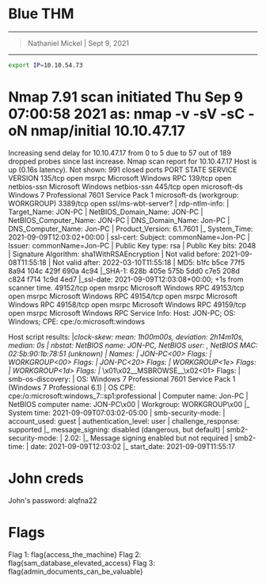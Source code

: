 # Blue THM
--------------------------------
>Nathaniel Mickel | Sept 9, 2021
--------------------------------
```bash
export IP=10.10.54.73
```
# Nmap 7.91 scan initiated Thu Sep  9 07:00:58 2021 as: nmap -v -sV -sC -oN nmap/initial 10.10.47.17
Increasing send delay for 10.10.47.17 from 0 to 5 due to 57 out of 189 dropped probes since last increase.
Nmap scan report for 10.10.47.17
Host is up (0.16s latency).
Not shown: 991 closed ports
PORT      STATE SERVICE            VERSION
135/tcp   open  msrpc              Microsoft Windows RPC
139/tcp   open  netbios-ssn        Microsoft Windows netbios-ssn
445/tcp   open  microsoft-ds       Windows 7 Professional 7601 Service Pack 1 microsoft-ds (workgroup: WORKGROUP)
3389/tcp  open  ssl/ms-wbt-server?
| rdp-ntlm-info: 
|   Target_Name: JON-PC
|   NetBIOS_Domain_Name: JON-PC
|   NetBIOS_Computer_Name: JON-PC
|   DNS_Domain_Name: Jon-PC
|   DNS_Computer_Name: Jon-PC
|   Product_Version: 6.1.7601
|_  System_Time: 2021-09-09T12:03:02+00:00
| ssl-cert: Subject: commonName=Jon-PC
| Issuer: commonName=Jon-PC
| Public Key type: rsa
| Public Key bits: 2048
| Signature Algorithm: sha1WithRSAEncryption
| Not valid before: 2021-09-08T11:55:18
| Not valid after:  2022-03-10T11:55:18
| MD5:   b1fc b5ce 77f5 8a94 104c 429f 690a 4c94
|_SHA-1: 628b 405e 575b 5dd0 c7e5 208d c824 f714 1c9d 4ed7
|_ssl-date: 2021-09-09T12:03:08+00:00; +1s from scanner time.
49152/tcp open  msrpc              Microsoft Windows RPC
49153/tcp open  msrpc              Microsoft Windows RPC
49154/tcp open  msrpc              Microsoft Windows RPC
49158/tcp open  msrpc              Microsoft Windows RPC
49159/tcp open  msrpc              Microsoft Windows RPC
Service Info: Host: JON-PC; OS: Windows; CPE: cpe:/o:microsoft:windows

Host script results:
|_clock-skew: mean: 1h00m00s, deviation: 2h14m10s, median: 0s
| nbstat: NetBIOS name: JON-PC, NetBIOS user: <unknown>, NetBIOS MAC: 02:5b:90:1b:78:51 (unknown)
| Names:
|   JON-PC<00>           Flags: <unique><active>
|   WORKGROUP<00>        Flags: <group><active>
|   JON-PC<20>           Flags: <unique><active>
|   WORKGROUP<1e>        Flags: <group><active>
|   WORKGROUP<1d>        Flags: <unique><active>
|_  \x01\x02__MSBROWSE__\x02<01>  Flags: <group><active>
| smb-os-discovery: 
|   OS: Windows 7 Professional 7601 Service Pack 1 (Windows 7 Professional 6.1)
|   OS CPE: cpe:/o:microsoft:windows_7::sp1:professional
|   Computer name: Jon-PC
|   NetBIOS computer name: JON-PC\x00
|   Workgroup: WORKGROUP\x00
|_  System time: 2021-09-09T07:03:02-05:00
| smb-security-mode: 
|   account_used: guest
|   authentication_level: user
|   challenge_response: supported
|_  message_signing: disabled (dangerous, but default)
| smb2-security-mode: 
|   2.02: 
|_    Message signing enabled but not required
| smb2-time: 
|   date: 2021-09-09T12:03:02
|_  start_date: 2021-09-09T11:55:17

# John creds
John's password: alqfna22

# Flags
Flag 1: flag{access_the_machine}
Flag 2: flag{sam_database_elevated_access}
Flag 3: flag{admin_documents_can_be_valuable}